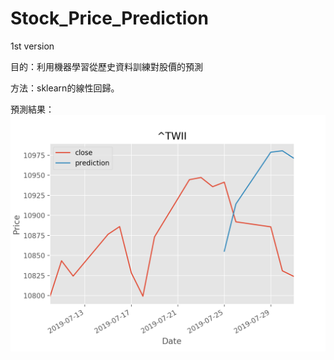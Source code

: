 # Stock_Price_Prediction

1st version

目的：利用機器學習從歷史資料訓練對股價的預測

方法：sklearn的線性回歸。

預測結果：
![image](https://github.com/dpong/Stock_Price_Prediction/blob/master/Figure_1.png)
